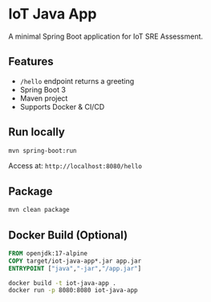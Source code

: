 # IoT Java App

A minimal Spring Boot application for IoT SRE Assessment.

## Features
- `/hello` endpoint returns a greeting
- Spring Boot 3
- Maven project
- Supports Docker & CI/CD

## Run locally
```bash
mvn spring-boot:run
```

Access at: `http://localhost:8080/hello`

## Package
```bash
mvn clean package
```

## Docker Build (Optional)
```Dockerfile
FROM openjdk:17-alpine
COPY target/iot-java-app*.jar app.jar
ENTRYPOINT ["java","-jar","/app.jar"]
```
```bash
docker build -t iot-java-app .
docker run -p 8080:8080 iot-java-app
```
